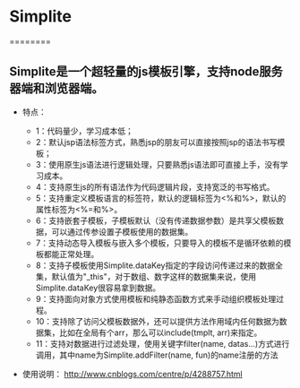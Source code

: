 # Simplite
========
## Simplite是一个超轻量的js模板引擎，支持node服务器端和浏览器端。
- 特点：
    - 1：代码量少，学习成本低；
    - 2：默认jsp语法标签方式，熟悉jsp的朋友可以直接按照jsp的语法书写模板；
    - 3：使用原生js语法进行逻辑处理，只要熟悉js语法即可直接上手，没有学习成本。
    - 4：支持原生js的所有语法作为代码逻辑片段，支持宽泛的书写格式。
    - 5：支持重定义模板语言的标签符，默认的逻辑标签为<%和%>，默认的属性标签为<%=和%>。
    - 6：支持嵌套子模板，子模板默认（没有传递数据参数）是共享父模板数据，可以通过传参设置子模板使用的数据集。
    - 7：支持动态导入模板与嵌入多个模板，只要导入的模板不是循环依赖的模板都能正常处理。
    - 8：支持子模板使用Simplite.dataKey指定的字段访问传递过来的数据全集，默认值为"_this"，对于数组、数字这样的数据集来说，使用Simplite.dataKey很容易拿到数据。
    - 9：支持面向对象方式使用模板和纯静态函数方式来手动组织模板处理过程。
    - 10：支持除了访问父模板数据外，还可以提供方法作用域内任何数据为数据集，比如在全局有个arr，那么可以include(tmplt, arr)来指定。
    - 11：支持对数据进行过滤处理，使用关键字filter(name, datas...)方式进行调用，其中name为Simplite.addFilter(name, fun)的name注册的方法
    
- 使用说明：
    http://www.cnblogs.com/centre/p/4288757.html

